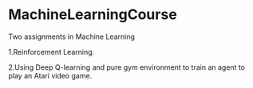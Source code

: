 # MachineLearningCourse
Two assignments in Machine Learning

1.Reinforcement Learning.

2.Using Deep Q-learning and pure gym environment to train an agent to play an Atari video game.
